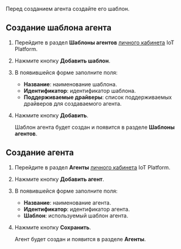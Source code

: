 Перед созданием агента создайте его шаблон.

## Создание шаблона агента

1. Перейдите в раздел **Шаблоны агентов** [личного кабинета](https://iot.mcs.mail.ru/) IoT Platform.
1. Нажмите кнопку **Добавить шаблон**.
1. В появившейся форме заполните поля:

    - **Название**: наименование шаблона.
    - **Идентификатор**: идентификатор шаблона.
    - **Поддерживаемые драйверы**: список поддерживаемых драйверов для создаваемого агента.

1. Нажмите кнопку **Добавить**.

    Шаблон агента будет создан и появится в разделе **Шаблоны агентов**.

## Создание агента

1. Перейдите в раздел **Агенты** [личного кабинета](https://iot.mcs.mail.ru/) IoT Platform.
1. Нажмите кнопку **Добавить агент**.
1. В появившейся форме заполните поля:

   - **Название**: наименование агента.
   - **Идентификатор**: идентификатор агента.
   - **Шаблон**: используемый шаблон агента.

1. Нажмите кнопку **Сохранить**.

    Агент будет создан и появится в разделе **Агенты**.
